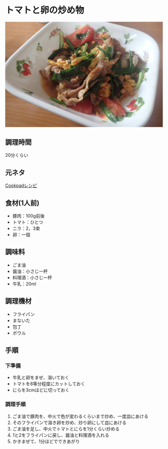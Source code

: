 # トマトと卵の炒め物

![調理写真](トマトと卵の炒め物.jpg)

## 調理時間

20分くらい

## 元ネタ

[Cookpadレシピ](https://cookpad.com/recipe/4191597)

## 食材(1人前)

* 豚肉：100g前後
* トマト：ひとつ
* ニラ：2，3束
* 卵：一個

## 調味料

* ごま油
* 醤油：小さじ一杯
* 料理酒：小さじ一杯
* 牛乳：20ml

## 調理機材

* フライパン
* まないた
* 包丁
* ボウル

## 手順

### 下準備

* 牛乳と卵をまぜ、溶いておく
* トマトを8等分程度にカットしておく
* にらを3cmほどに切っておく

### 調理手順

1. ごま油で豚肉を、中火で色が変わるくらいまで炒め、一度皿にあける
1. そのフライパンで溶き卵を炒め、炒り卵にして皿にあける
1. ごま油を足し、中火でトマトとにらを1分くらい炒める
1. 1と2をフライパンに戻し、醤油と料理酒を入れる
1. かきまぜて、1分ほどでできあがり
